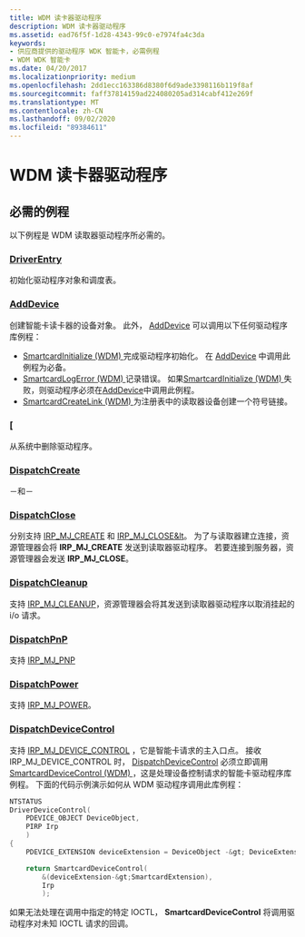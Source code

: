 ```yaml
---
title: WDM 读卡器驱动程序
description: WDM 读卡器驱动程序
ms.assetid: ead76f5f-1d28-4343-99c0-e7974fa4c3da
keywords:
- 供应商提供的驱动程序 WDK 智能卡，必需例程
- WDM WDK 智能卡
ms.date: 04/20/2017
ms.localizationpriority: medium
ms.openlocfilehash: 2dd1ecc163386d8380f6d9ade3398116b119f8af
ms.sourcegitcommit: faff37814159ad224080205ad314cabf412e269f
ms.translationtype: MT
ms.contentlocale: zh-CN
ms.lasthandoff: 09/02/2020
ms.locfileid: "89384611"
---
```

# <a name="wdm-reader-driver"></a>WDM 读卡器驱动程序

## <a name="required-routines"></a>必需的例程

以下例程是 WDM 读取器驱动程序所必需的。

### <a name="driverentry"></a>[DriverEntry](/windows-hardware/drivers/ddi/wdm/nc-wdm-driver_initialize)

初始化驱动程序对象和调度表。

### <a name="adddevice"></a>[AddDevice](/windows-hardware/drivers/ddi/wdm/nc-wdm-driver_add_device)

创建智能卡读卡器的设备对象。 此外， [AddDevice](/windows-hardware/drivers/ddi/wdm/nc-wdm-driver_add_device) 可以调用以下任何驱动程序库例程：

- [SmartcardInitialize (WDM) ](/previous-versions/ff548944(v=vs.85)) 完成驱动程序初始化。 在 [AddDevice](/windows-hardware/drivers/ddi/wdm/nc-wdm-driver_add_device) 中调用此例程为必备。
- [SmartcardLogError (WDM) ](/previous-versions/ff548947(v=vs.85)) 记录错误。 如果[SmartcardInitialize (WDM) ](/previous-versions/ff548944(v=vs.85))失败，则驱动程序必须在[AddDevice](/windows-hardware/drivers/ddi/wdm/nc-wdm-driver_add_device)中调用此例程。
- [SmartcardCreateLink (WDM) ](/previous-versions/ff548935(v=vs.85)) 为注册表中的读取器设备创建一个符号链接。

### <a name="unload"></a>[[](/windows-hardware/drivers/ddi/wdm/nc-wdm-driver_unload)

从系统中删除驱动程序。

### <a name="dispatchcreate"></a>[DispatchCreate](/windows-hardware/drivers/ddi/wdm/nc-wdm-driver_dispatch)

－和－

### <a name="dispatchclose"></a>[DispatchClose](/windows-hardware/drivers/ddi/wdm/nc-wdm-driver_dispatch)

分别支持 [IRP_MJ_CREATE](../kernel/irp-mj-create.md) 和 [IRP_MJ_CLOSE&lt](../kernel/irp-mj-close.md)。 为了与读取器建立连接，资源管理器会将 **IRP_MJ_CREATE** 发送到读取器驱动程序。 若要连接到服务器，资源管理器会发送 **IRP_MJ_CLOSE**。

### <a name="dispatchcleanup"></a>[DispatchCleanup](/windows-hardware/drivers/ddi/wdm/nc-wdm-driver_dispatch)

支持 [IRP_MJ_CLEANUP](../kernel/irp-mj-cleanup.md)，资源管理器会将其发送到读取器驱动程序以取消挂起的 i/o 请求。

### <a name="dispatchpnp"></a>[DispatchPnP](/windows-hardware/drivers/ddi/wdm/nc-wdm-driver_dispatch)

支持 [IRP_MJ_PNP](../kernel/irp-mj-pnp.md)

### <a name="dispatchpower"></a>[DispatchPower](/windows-hardware/drivers/ddi/wdm/nc-wdm-driver_dispatch)

支持 [IRP_MJ_POWER](../kernel/irp-mj-power.md)。

### <a name="dispatchdevicecontrol"></a>[DispatchDeviceControl](/windows-hardware/drivers/ddi/wdm/nc-wdm-driver_dispatch)

支持 [IRP_MJ_DEVICE_CONTROL](../kernel/irp-mj-device-control.md) ，它是智能卡请求的主入口点。 接收 IRP_MJ_DEVICE_CONTROL 时， [DispatchDeviceControl](/windows-hardware/drivers/ddi/wdm/nc-wdm-driver_dispatch) 必须立即调用 [SmartcardDeviceControl (WDM) ](/previous-versions/ff548939(v=vs.85))，这是处理设备控制请求的智能卡驱动程序库例程。 下面的代码示例演示如何从 WDM 驱动程序调用此库例程：

```cpp
NTSTATUS
DriverDeviceControl(
    PDEVICE_OBJECT DeviceObject,
    PIRP Irp
    )
{
    PDEVICE_EXTENSION deviceExtension = DeviceObject -&gt; DeviceExtension;

    return SmartcardDeviceControl(
        &(deviceExtension-&gt;SmartcardExtension),
        Irp
        );
```

如果无法处理在调用中指定的特定 IOCTL， **SmartcardDeviceControl** 将调用驱动程序对未知 IOCTL 请求的回调。